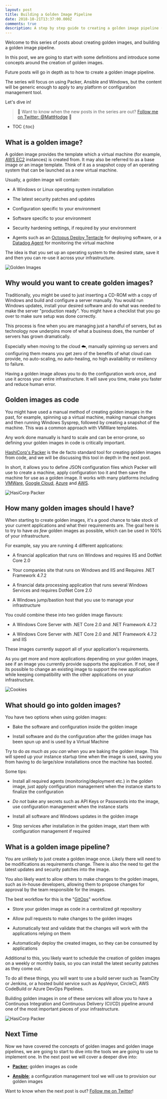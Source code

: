 ```yaml
---
layout: post
title: Building a Golden Image Pipeline
date: 2018-10-21T13:37:00.000Z
comments: true
description: A step by step guide to creating a golden image pipeline (base images) for your infrastructure using Packer and Ansible with Windows.
---
```


Welcome to this series of posts about creating golden images, and building a golden image pipeline.

In this post, we are going to start with some definitions and introduce some concepts around the creation of golden images.

Future posts will go in depth as to how to create a golden image pipeline.

The series will focus on using Packer, Ansible and Windows, but the content will be generic enough to apply to any platform or configuration management tool.

Let's dive in!

> 📢 Want to know when the new posts in the series are out? [Follow me on Twitter: @MattHodge](https://twitter.com/matthodge) 📢

* TOC
{:toc}

## What is a golden image?

A golden image provides the template which a virtual machine (for example, [AWS EC2](https://aws.amazon.com/ec2/) instances) is created from. It may also be referred to as a base image or an image template. Think of it as a snapshot copy of an operating system that can be launched as a new virtual machine.

Usually, a golden image will contain:

* A Windows or Linux operating system installation

* The latest security patches and updates

* Configuration specific to your environment

* Software specific to your environment

* Security hardening settings, if required by your environment

* Agents such as an [Octopus Deploy Tentacle](https://octopus.com/) for deploying software, or a [Datadog Agent](https://datadoghq.com) for monitoring the virtual machine

The idea is that you set up an operating system to the desired state, save it and then you can re-use it across your infrastructure.

![Golden Images](/images/posts/building-golden-image-pipeline/golden_boxes_wide.jpg)

## Why would you want to create golden images?

Traditionally, you might be used to just inserting a CD-ROM with a copy of Windows and build and configure a server manually. You would run Windows updates, install your desired software and do what was needed to make the server "production ready". You might have a checklist that you go over to make sure setup was done correctly.

This process is fine when you are managing just a handful of servers, but as technology now underpins more of what a business does, the number of servers has grown dramatically.

Especially when moving to the cloud ☁️, manually spinning up servers and configuring them means you get zero of the benefits of what cloud can provide, no auto-scaling, no auto-healing, no high availability or resiliency to failure.

Having a golden image allows you to do the configuration work once, and use it across your entire infrastructure. It will save you time, make you faster and reduce human error.

## Golden images as code

You might have used a manual method of creating golden images in the past, for example, spinning up a virtual machine, making manual changes and then running Windows Sysprep, followed by creating a snapshot of the machine. This was a common approach with VMWare templates.

Any work done manually is hard to scale and can be error-prone, so defining your golden images in code is critically important.

[HashiCorp's Packer](https://www.packer.io/intro/) is the de facto standard tool for creating golden images from code, and we will be discussing this tool in depth in the next post.

In short, it allows you to define JSON configuration files which Packer will use to create a machine, apply configuration too it and then save the machine for use as a golden image. It works with many platforms including [VMWare](https://www.packer.io/docs/builders/vmware.html), [Google Cloud](https://www.packer.io/docs/builders/googlecompute.html), [Azure](https://www.packer.io/docs/builders/azure.html) and [AWS](https://www.packer.io/docs/builders/amazon.html).

![HasiCorp Packer](/images/posts/building-golden-image-pipeline/packer_logo.jpg)

## How many golden images should I have?

When starting to create golden images, it's a good chance to take stock of your current applications and what their requirements are. The goal here is to try to have *as few* golden images as possible, which can be used in 100% of your infrastructure.

For example, say you are running 4 different applications:

* A financial application that runs on Windows and requires IIS and DotNet Core 2.0

* Your companies site that runs on Windows and IIS and Requires .NET Framework 4.7.2

* A financial data processing application that runs several Windows Services and requires DotNet Core 2.0

* A Windows jump/bastion host that you use to manage your infrastructure

You could combine these into two golden image flavours:

* A Windows Core Server with .NET Core 2.0 and .NET Framework 4.7.2

* A Windows Core Server with .NET Core 2.0 and .NET Framework 4.7.2 and IIS

These images currently support all of your application's requirements.

As you get more and more applications depending on your golden images, see if an image you currently provide supports the application. If not, see if its possible to change an existing image to support the new application while keeping compatibility with the other applications on your infrastructure.

![Cookies](/images/posts/building-golden-image-pipeline/cookies.jpg)

## What should go into golden images?

You have two options when using golden images:

* Bake the software and configuration inside the golden image

* Install software and do the configuration after the golden image has been spun up and is used by a Virtual Machine

Try to do *as much as you can* when you are baking the golden image. This will speed up your instance startup time when the image is used, saving you from having to do large/slow installations once the machine has booted.

Some tips:

* Install all required agents (monitoring/deployment etc.) in the golden image, just apply configuration management when the instance starts to finalize the configuration

* *Do not* bake any secrets such as API Keys or Passwords into the image, use configuration management when the instance starts

* Install all software and Windows updates in the golden image

* Stop services after installation in the golden image, start them with configuration management if required

## What is a golden image pipeline?

You are unlikely to just create a golden image once. Likely there will need to be modifications as requirements change. There is also the need to get the latest updates and security patches into the image.

You also likely want to allow others to make changes to the golden images, such as in-house developers, allowing them to propose changes for approval by the team responsible for the images.

The best workflow for this is the "[GitOps](https://www.twistlock.com/2018/08/06/gitops-101-gitops-use/)" workflow.

* Store your golden image as code in a centralized git repository

* Allow pull requests to make changes to the golden images

* Automatically test and validate that the changes will work with the applications relying on them

* Automatically deploy the created images, so they can be consumed by applications

Additional to this, you likely want to schedule the creation of golden images on a weekly or monthly basis, so you can install the latest security patches as they come out.

To do all these things, you will want to use a build server such as TeamCity or Jenkins, or a hosted build service such as AppVeyor, CircleCI, AWS CodeBuild or Azure DevOps Pipelines.

Building golden images in one of these services will allow you to have a Continuous Integration and Continuous Delivery (CI/CD) pipeline around one of the most important pieces of your infrastructure.

![HasiCorp Packer](/images/posts/building-golden-image-pipeline/pipeline.jpg)

## Next Time

Now we have covered the concepts of golden images and golden image pipelines, we are going to start to dive into the tools we are going to use to implement one. In the next post we will cover a deeper dive into:

* **[Packer](https://www.packer.io/)**; golden images as code

* **[Ansible](https://docs.ansible.com)**; a configuration management tool we will use to provision our golden images

Want to know when the next post is out? [Follow me on Twitter](https://twitter.com/matthodge)!

